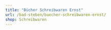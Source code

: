 ```yaml
---
title: "Bücher Schreibwaren Ernst"
url: /bad-steben/buecher-schreibwaren-ernst/
shop: Schreibwaren
---
```

